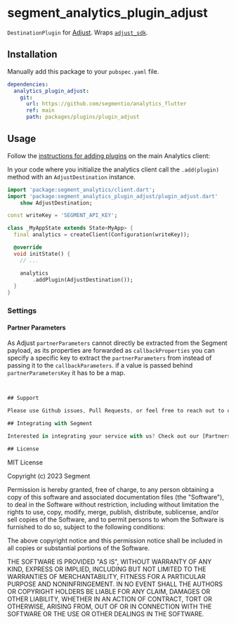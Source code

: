 # segment_analytics_plugin_adjust

`DestinationPlugin` for [Adjust](https://www.adjust.com/). Wraps [`adjust_sdk`](https://pub.dev/packages/adjust_sdk).

## Installation

Manually add this package to your `pubspec.yaml` file.

```yaml
dependencies:
  analytics_plugin_adjust:
    git:
      url: https://github.com/segmentio/analytics_flutter
      ref: main
      path: packages/plugins/plugin_adjust
```

## Usage

Follow the [instructions for adding plugins](https://github.com/segmentio/analytics_flutter_#adding-plugins) on the main Analytics client:

In your code where you initialize the analytics client call the `.add(plugin)` method with an `AdjustDestination` instance.

```dart
import 'package:segment_analytics/client.dart';
import 'package:segment_analytics_plugin_adjust/plugin_adjust.dart'
    show AdjustDestination;

const writeKey = 'SEGMENT_API_KEY';

class _MyAppState extends State<MyApp> {
  final analytics = createClient(Configuration(writeKey));

  @override
  void initState() {
    // ...

    analytics
        .addPlugin(AdjustDestination());
  }
}
```

### Settings

#### Partner Parameters

As Adjust `partnerParameters` cannot directly be extracted from the Segment payload, as its properties are forwarded as `callbackProperties` you can specify a specific key to extract the `partnerParameters` from instead of passing it to the `callbackParameters`.
if a value is passed behind `partnerParametersKey` it has to be a map.

```dart


## Support

Please use Github issues, Pull Requests, or feel free to reach out to our [support team](https://segment.com/help/).

## Integrating with Segment

Interested in integrating your service with us? Check out our [Partners page](https://segment.com/partners/) for more details.

## License

```

MIT License

Copyright (c) 2023 Segment

Permission is hereby granted, free of charge, to any person obtaining a copy
of this software and associated documentation files (the "Software"), to deal
in the Software without restriction, including without limitation the rights
to use, copy, modify, merge, publish, distribute, sublicense, and/or sell
copies of the Software, and to permit persons to whom the Software is
furnished to do so, subject to the following conditions:

The above copyright notice and this permission notice shall be included in all
copies or substantial portions of the Software.

THE SOFTWARE IS PROVIDED "AS IS", WITHOUT WARRANTY OF ANY KIND, EXPRESS OR
IMPLIED, INCLUDING BUT NOT LIMITED TO THE WARRANTIES OF MERCHANTABILITY,
FITNESS FOR A PARTICULAR PURPOSE AND NONINFRINGEMENT. IN NO EVENT SHALL THE
AUTHORS OR COPYRIGHT HOLDERS BE LIABLE FOR ANY CLAIM, DAMAGES OR OTHER
LIABILITY, WHETHER IN AN ACTION OF CONTRACT, TORT OR OTHERWISE, ARISING FROM,
OUT OF OR IN CONNECTION WITH THE SOFTWARE OR THE USE OR OTHER DEALINGS IN THE
SOFTWARE.

```
